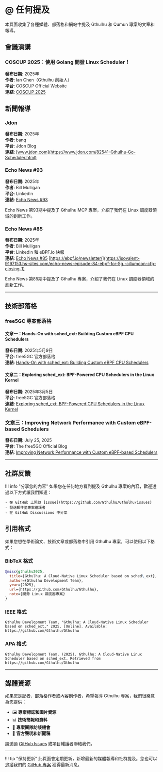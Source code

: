 # @ 任何提及

本頁面收集了各種媒體、部落格和網站中提及 Gthulhu 和 Qumun 專案的文章和報導。

## 會議演講

### COSCUP 2025：使用 Golang 開發 Linux Scheduler！

**發布日期**: 2025年</br>
**作者**: Ian Chen（Gthulhu 創始人）</br>
**平台**: COSCUP Official Website</br>
**連結**: [COSCUP 2025](https://pretalx.coscup.org/coscup-2025/talk/review/PVBJLQEF7XEEUKYK3BCLREQSCNNUC33E)

## 新聞報導

### Jdon

**發布日期**: 2025年</br>
**作者**: banq</br>
**平台**: Jdon Blog</br>
**連結**: [www.jdon.com](https://www.jdon.com/82541-Gthulhu-Go-Scheduler.html)

### Echo News #93

**發布日期**: 2025年</br>
**作者**: Bill Mulligan</br>
**平台**: LinkedIn</br>
**連結**: [Echo News #93](https://www.linkedin.com/pulse/echo-news-93-bill-mulligan-fnxhf/?trackingId=r4LMwQRoR%2BWppouvcYeVow%3D%3D)


Echo News 第93期中提及了 Gthulhu MCP 專案，介紹了我們在 Linux 調度器領域的創新工作。

### Echo News #85

**發布日期**: 2025年</br>
**作者**: Bill Mulligan</br>
**平台**: LinkedIn 和 eBPF.io 快報</br>
**連結**: [Echo News #85](https://www.linkedin.com/pulse/echo-news-85-bill-mulligan-jcsgf/) [https://ebpf.io/newsletter/](https://isovalent-9197153.hs-sites.com/echo-news-episode-84-ebpf-for-5g.-ciliumcon-cfp-closing-1)


Echo News 第85期中提及了 Gthulhu 專案，介紹了我們在 Linux 調度器領域的創新工作。

---

## 技術部落格

### free5GC 專案部落格

#### 文章一：Hands-On with sched_ext: Building Custom eBPF CPU Schedulers
**發布日期**: 2025年5月9日  
**平台**: free5GC 官方部落格  
**連結**: [Hands-On with sched_ext: Building Custom eBPF CPU Schedulers](https://free5gc.org/blog/20250509/20250509/)

#### 文章二：Exploring sched_ext: BPF-Powered CPU Schedulers in the Linux Kernel
**發布日期**: 2025年3月5日  
**平台**: free5GC 官方部落格  
**連結**: [Exploring sched_ext: BPF-Powered CPU Schedulers in the Linux Kernel](https://free5gc.org/blog/20250305/20250305/)

### 文章三：Improving Network Performance with Custom eBPF-based Schedulers
**發布日期**: July 25, 2025  
**平台**: The free5GC Official Blog  
**連結**: [Improving Network Performance with Custom eBPF-based Schedulers](https://free5gc.org/blog/20250726/)

---

## 社群反饋

!!! info "分享您的內容"
    如果您在任何地方看到提及 Gthulhu 專案的內容，歡迎透過以下方式讓我們知道：
    
    - 在 GitHub 上開啟 [Issue](https://github.com/Gthulhu/Gthulhu/issues)
    - 發送郵件至專案維護者
    - 在 GitHub Discussions 中分享

## 引用格式

如果您想在學術論文、技術文章或部落格中引用 Gthulhu 專案，可以使用以下格式：

### BibTeX 格式
```bibtex
@misc{gthulhu2025,
  title={Gthulhu: A Cloud-Native Linux Scheduler based on sched\_ext},
  author={Gthulhu Development Team},
  year={2025},
  url={https://github.com/Gthulhu/Gthulhu},
  note={開源 Linux 調度器專案}
}
```

### IEEE 格式
```
Gthulhu Development Team, "Gthulhu: A Cloud-Native Linux Scheduler based on sched_ext," 2025. [Online]. Available: https://github.com/Gthulhu/Gthulhu
```

### APA 格式
```
Gthulhu Development Team. (2025). Gthulhu: A Cloud-Native Linux Scheduler based on sched_ext. Retrieved from https://github.com/Gthulhu/Gthulhu
```

---

## 媒體資源

如果您是記者、部落格作者或內容創作者，希望報導 Gthulhu 專案，我們很樂意為您提供：

- 🖼️ **專案標誌和圖片資源**
- 📊 **技術簡報和資料**
- 🎤 **專案團隊訪談機會**
- 📝 **官方聲明和新聞稿**

請透過 [GitHub Issues](https://github.com/Gthulhu/Gthulhu/issues) 或項目維護者聯絡我們。

---

!!! tip "保持更新"
    此頁面會定期更新，新增最新的媒體報導和社群提及。您也可以追蹤我們的 [GitHub 專案](https://github.com/Gthulhu/Gthulhu) 獲得最新消息。
